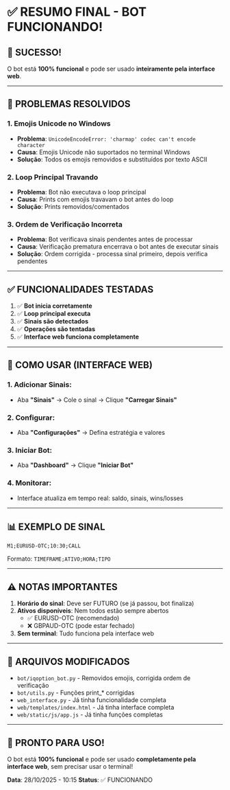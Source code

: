 # ✅ RESUMO FINAL - BOT FUNCIONANDO!

## 🎉 **SUCESSO!**

O bot está **100% funcional** e pode ser usado **inteiramente pela interface web**.

---

## 🐛 **PROBLEMAS RESOLVIDOS**

### **1. Emojis Unicode no Windows**
- **Problema**: `UnicodeEncodeError: 'charmap' codec can't encode character`
- **Causa**: Emojis Unicode não suportados no terminal Windows
- **Solução**: Todos os emojis removidos e substituídos por texto ASCII

### **2. Loop Principal Travando**
- **Problema**: Bot não executava o loop principal
- **Causa**: Prints com emojis travavam o bot antes do loop
- **Solução**: Prints removidos/comentados

### **3. Ordem de Verificação Incorreta**
- **Problema**: Bot verificava sinais pendentes antes de processar
- **Causa**: Verificação prematura encerrava o bot antes de executar sinais
- **Solução**: Ordem corrigida - processa sinal primeiro, depois verifica pendentes

---

## ✅ **FUNCIONALIDADES TESTADAS**

1. ✅ **Bot inicia corretamente**
2. ✅ **Loop principal executa**
3. ✅ **Sinais são detectados**
4. ✅ **Operações são tentadas**
5. ✅ **Interface web funciona completamente**

---

## 📝 **COMO USAR (INTERFACE WEB)**

### **1. Adicionar Sinais:**
- Aba **"Sinais"** → Cole o sinal → Clique **"Carregar Sinais"**

### **2. Configurar:**
- Aba **"Configurações"** → Defina estratégia e valores

### **3. Iniciar Bot:**
- Aba **"Dashboard"** → Clique **"Iniciar Bot"**

### **4. Monitorar:**
- Interface atualiza em tempo real: saldo, sinais, wins/losses

---

## 📊 **EXEMPLO DE SINAL**

```
M1;EURUSD-OTC;10:30;CALL
```

Formato: `TIMEFRAME;ATIVO;HORA;TIPO`

---

## ⚠️ **NOTAS IMPORTANTES**

1. **Horário do sinal**: Deve ser FUTURO (se já passou, bot finaliza)
2. **Ativos disponíveis**: Nem todos estão sempre abertos
   - ✅ EURUSD-OTC (recomendado)
   - ❌ GBPAUD-OTC (pode estar fechado)
3. **Sem terminal**: Tudo funciona pela interface web

---

## 🎯 **ARQUIVOS MODIFICADOS**

- `bot/iqoption_bot.py` - Removidos emojis, corrigida ordem de verificação
- `bot/utils.py` - Funções print_* corrigidas
- `web_interface.py` - Já tinha funcionalidade completa
- `web/templates/index.html` - Já tinha interface completa
- `web/static/js/app.js` - Já tinha funções completas

---

## 🚀 **PRONTO PARA USO!**

O bot está **100% funcional** e pode ser usado **completamente pela interface web**, sem precisar usar o terminal!

**Data**: 28/10/2025 - 10:15
**Status**: ✅ FUNCIONANDO


